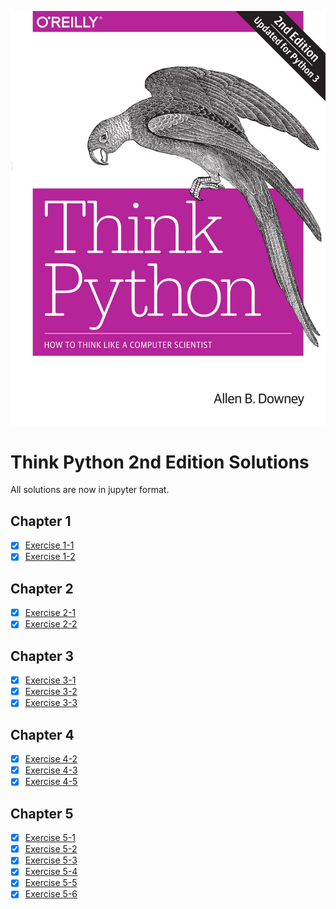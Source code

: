 ![image info](./cover.jpg)

# Think Python 2nd Edition Solutions

All solutions are now in jupyter format.

## Chapter 1
- [x] [Exercise 1-1](./Exercises/E-01/exercise%201-1.ipynb)
- [x] [Exercise 1-2](./Exercises/E-01/exercise%201-2.ipynb)

## Chapter 2
- [x] [Exercise 2-1](./Exercises/E-02/exercise%202-1.ipynb)
- [x] [Exercise 2-2](./Exercises/E-02/exercise%202-2.ipynb)

## Chapter 3
- [x] [Exercise 3-1](./Exercises/E-03/exercise%203-1.ipynb)
- [x] [Exercise 3-2](./Exercises/E-03/exercise%203-2.ipynb)
- [x] [Exercise 3-3](./Exercises/E-03/exercise%203-3.ipynb)

## Chapter 4
- [x] [Exercise 4-2](./Exercises/E-04/exercise%204-2.ipynb)
- [x] [Exercise 4-3](./Exercises/E-04/exercise%204-3.ipynb)
- [x] [Exercise 4-5](./Exercises/E-04/exercise%204-5.ipynb)

## Chapter 5
- [x] [Exercise 5-1](./Exercises/E-05/exercise_5-1.py)
- [x] [Exercise 5-2](./Exercises/E-05/exercise_5-2.py)
- [x] [Exercise 5-3](./Exercises/E-05/exercise_5-3.py)
- [x] [Exercise 5-4](./Exercises/E-05/exercise_5-4.py)
- [x] [Exercise 5-5](./Exercises/E-05/exercise_5-5.py)
- [x] [Exercise 5-6](./Exercises/E-05/exercise_5-6.py)
